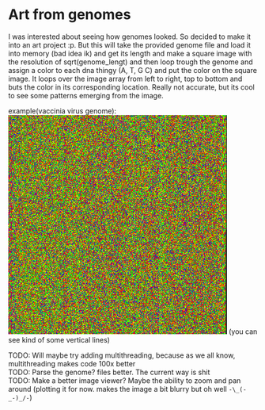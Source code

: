 # Art from genomes
I was interested about seeing how genomes looked. So decided to make it into an art project :p. But this will take the provided genome file and load it into memory (bad idea ik) and get its length and make a square image with the resolution of sqrt(genome_lengt) and then loop trough the genome and assign a color to each dna thingy (A, T, G C) and put the color on the square image. It loops over the image array from left to right, top to bottom and buts the color in its corresponding location. Really not accurate, but its cool to see some patterns emerging from the image.

example(vaccinia virus genome):
<br>
![vaccinia virus](vaccina_genome.png)
(you can see kind of some vertical lines)

TODO: Will maybe try adding multithreading, because as we all know, multithreading makes code 100x better
<br>
TODO: Parse the genome? files better. The current way is shit
<br>
TODO: Make a better image viewer? Maybe the ability to zoom and pan around (plotting it for now. makes the image a bit blurry but oh well ```-\_(-_-)_/-```)
